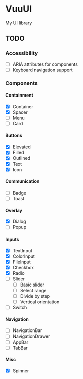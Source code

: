 # VuuUI
My UI library

## TODO

### Accessibility

+ [ ] ARIA attributes for components
+ [ ] Keyboard navigation support

### Components

#### Containment

+ [x] Container
+ [x] Spacer
+ [ ] Menu
+ [ ] Card

#### Buttons

+ [x] Elevated
+ [x] Filled
+ [x] Outlined
+ [x] Text
+ [x] Icon

#### Communication

+ [ ] Badge
+ [ ] Toast

#### Overlay

+ [x] Dialog
+ [ ] Popup

#### Inputs

+ [x] TextInput
+ [x] ColorInput
+ [x] FileInput
+ [x] Checkbox
+ [x] Radio
+ [ ] Slider
    + [ ] Basic slider
    + [ ] Select range
    + [ ] Divide by step
    + [ ] Vertical orientation
+ [ ] Switch

#### Navigation

+ [ ] NavigationBar
+ [ ] NavigationDrawer
+ [ ] AppBar
+ [ ] TabBar

#### Misc

+ [x] Spinner
